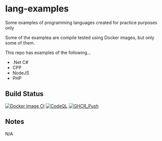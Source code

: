# lang-examples
Some examples of programming languages created for practice purposes only

Some of the examplea are compile tested using Docker images, but only some of them.

This repo has examples of the following...
- .Net C#
- CPP
- NodeJS
- PHP

## Build Status

[![Docker Image CI](https://github.com/tpayne/lang-examples/actions/workflows/main.yml/badge.svg)](https://github.com/tpayne/lang-examples/actions/workflows/main.yml)
[![CodeQL](https://github.com/tpayne/lang-examples/actions/workflows/codeql-analysis.yml/badge.svg)](https://github.com/tpayne/lang-examples/actions/workflows/codeql-analysis.yml)
[![GHCR_Push](https://github.com/tpayne/lang-examples/actions/workflows/docker-publish.yml/badge.svg)](https://github.com/tpayne/lang-examples/actions/workflows/docker-publish.yml)

## Notes
N/A

